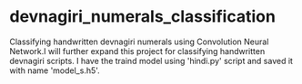 # devnagiri_numerals_classification
Classifying handwritten devnagiri numerals using Convolution Neural Network.I will further expand this project for classifying handwritten devnagiri scripts.
I have the traind model using 'hindi.py' script and saved it with name 'model_s.h5'.
